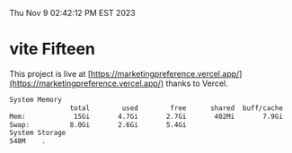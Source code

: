 Thu Nov  9 02:42:12 PM EST 2023

# vite Fifteen


This project is live at [https://marketingpreference.vercel.app/](https://marketingpreference.vercel.app/) thanks to Vercel.

```bash
System Memory
               total        used        free      shared  buff/cache   available
Mem:            15Gi       4.7Gi       2.7Gi       402Mi       7.9Gi       9.8Gi
Swap:          8.0Gi       2.6Gi       5.4Gi
System Storage
540M	.
```
```bash
